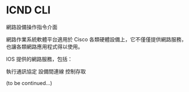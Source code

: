 # ICND CLI
網路設備操作指令介面


網路作業系統軟體平台適用於 Cisco 各類硬體設備上，它不僅僅提供網路服務，也讓各類網路應用程式得以使用。

IOS 提供的網路服務，包括：

執行通訊協定
設備間連線
控制存取

(to be continued...)
